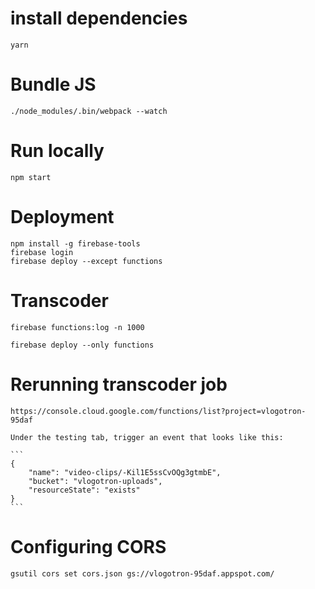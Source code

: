 # install dependencies

    yarn

# Bundle JS

    ./node_modules/.bin/webpack --watch

# Run locally

    npm start

# Deployment

    npm install -g firebase-tools
    firebase login
    firebase deploy --except functions

# Transcoder

    firebase functions:log -n 1000

    firebase deploy --only functions

# Rerunning transcoder job
    https://console.cloud.google.com/functions/list?project=vlogotron-95daf

    Under the testing tab, trigger an event that looks like this:

    ```
    {
        "name": "video-clips/-Kil1E5ssCvOQg3gtmbE",
        "bucket": "vlogotron-uploads",
        "resourceState": "exists"
    }
    ```

# Configuring CORS

    gsutil cors set cors.json gs://vlogotron-95daf.appspot.com/
